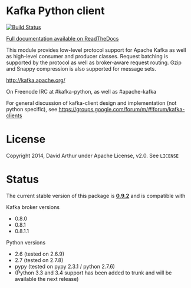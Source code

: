 # Kafka Python client

[![Build Status](https://api.travis-ci.org/mumrah/kafka-python.png?branch=master)](https://travis-ci.org/mumrah/kafka-python)

[Full documentation available on ReadTheDocs](http://kafka-python.readthedocs.org/en/latest/)

This module provides low-level protocol support for Apache Kafka as well as
high-level consumer and producer classes. Request batching is supported by the
protocol as well as broker-aware request routing. Gzip and Snappy compression
is also supported for message sets.

http://kafka.apache.org/

On Freenode IRC at #kafka-python, as well as #apache-kafka

For general discussion of kafka-client design and implementation (not python specific),
see https://groups.google.com/forum/m/#!forum/kafka-clients

# License

Copyright 2014, David Arthur under Apache License, v2.0. See `LICENSE`

# Status

The current stable version of this package is [**0.9.2**](https://github.com/mumrah/kafka-python/releases/tag/v0.9.2) and is compatible with

Kafka broker versions
- 0.8.0
- 0.8.1
- 0.8.1.1

Python versions
- 2.6 (tested on 2.6.9)
- 2.7 (tested on 2.7.8)
- pypy (tested on pypy 2.3.1 / python 2.7.6)
- (Python 3.3 and 3.4 support has been added to trunk and will be available the next release)
